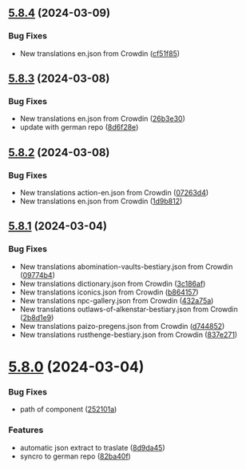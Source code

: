 ## [5.8.4](https://github.com/allnnde/pf2e-esp-translation/compare/v5.8.3...v5.8.4) (2024-03-09)


### Bug Fixes

* New translations en.json from Crowdin ([cf51f85](https://github.com/allnnde/pf2e-esp-translation/commit/cf51f8516695364110429ee72ecded09a69aed7b))



## [5.8.3](https://github.com/allnnde/pf2e-esp-translation/compare/v5.8.2...v5.8.3) (2024-03-08)


### Bug Fixes

* New translations en.json from Crowdin ([26b3e30](https://github.com/allnnde/pf2e-esp-translation/commit/26b3e301ebe986fc548ff4c506d9f807a3772709))
* update with german repo ([8d6f28e](https://github.com/allnnde/pf2e-esp-translation/commit/8d6f28efa50896af66b6c7f0f25b749956988b01))



## [5.8.2](https://github.com/allnnde/pf2e-esp-translation/compare/v5.8.1...v5.8.2) (2024-03-08)


### Bug Fixes

* New translations action-en.json from Crowdin ([07263d4](https://github.com/allnnde/pf2e-esp-translation/commit/07263d49a3c11c20b7887a1f80bd0ba67a8def38))
* New translations en.json from Crowdin ([1d9b812](https://github.com/allnnde/pf2e-esp-translation/commit/1d9b812ee07b279a489b2ac6df09c598af3b0e70))



## [5.8.1](https://github.com/allnnde/pf2e-esp-translation/compare/v5.8.0...v5.8.1) (2024-03-04)


### Bug Fixes

* New translations abomination-vaults-bestiary.json from Crowdin ([09774b4](https://github.com/allnnde/pf2e-esp-translation/commit/09774b4dce762194dc5c0f85c323d4846d208fc2))
* New translations dictionary.json from Crowdin ([3c186af](https://github.com/allnnde/pf2e-esp-translation/commit/3c186af7473157f57e6e0d445890e216f71fc428))
* New translations iconics.json from Crowdin ([b864157](https://github.com/allnnde/pf2e-esp-translation/commit/b8641575faea151b95864d1686f0be4eff5f8cd1))
* New translations npc-gallery.json from Crowdin ([432a75a](https://github.com/allnnde/pf2e-esp-translation/commit/432a75afd14ed16e7459089a2d34509cbaa44284))
* New translations outlaws-of-alkenstar-bestiary.json from Crowdin ([2b8d1e9](https://github.com/allnnde/pf2e-esp-translation/commit/2b8d1e948d53bb16ce7fdab51d07f682f4db4f26))
* New translations paizo-pregens.json from Crowdin ([d744852](https://github.com/allnnde/pf2e-esp-translation/commit/d744852594792e4cc6aa8b36fd4464b7e3a99d8a))
* New translations rusthenge-bestiary.json from Crowdin ([837e271](https://github.com/allnnde/pf2e-esp-translation/commit/837e271ae1c606bc54cd1b1e8429d3447fdc435c))



# [5.8.0](https://github.com/allnnde/pf2e-esp-translation/compare/v5.7.2...v5.8.0) (2024-03-04)


### Bug Fixes

* path of component ([252101a](https://github.com/allnnde/pf2e-esp-translation/commit/252101af91f7c87791ac75b697a185a00e0d2f88))


### Features

* automatic json extract to traslate ([8d9da45](https://github.com/allnnde/pf2e-esp-translation/commit/8d9da4593e4895046cdb8c8613b96371f97e9f01))
* syncro to german repo ([82ba40f](https://github.com/allnnde/pf2e-esp-translation/commit/82ba40f9cd2e4f9b722d2aedd942a4e5cd61ac05))




